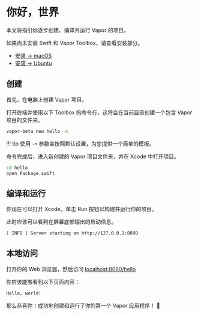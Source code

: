 # 你好，世界

本文将指引你逐步创建、编译并运行 Vapor 的项目。

如果尚未安装 Swift 和 Vapor Toolbox，请查看安装部分。

- [安装 &rarr; macOS](install/macos.md)
- [安装 &rarr; Ubuntu](install/ubuntu.md)

## 创建

首先，在电脑上创建 Vapor 项目。

打开终端并使用以下 Toolbox 的命令行，这将会在当前目录创建一个包含 Vapor 项目的文件夹。

```sh
vapor-beta new hello -n
```

!!! tip
	使用 `-n` 参数会按照默认设置，为您提供一个简单的模板。

命令完成后，进入新创建的 Vapor 项目文件夹，并在 Xcode 中打开项目。

```sh
cd hello
open Package.swift
```

## 编译和运行

你现在可以打开 Xcode，单击 Run 按钮以构建并运行你的项目。

此时应该可以看到在屏幕底部输出的启动信息。

```sh
[ INFO ] Server starting on http://127.0.0.1:8080
```

## 本地访问

打开你的 Web 浏览器，然后访问 <a href="http://localhost:8080/hello" target="_blank">localhost:8080/hello</a>

你应该能够看到以下页面内容：

```html
Hello, world!
```

那么恭喜你！成功地创建和运行了你的第一个 Vapor 应用程序！ 🎉
